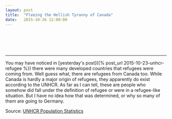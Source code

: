 ```yaml
---
layout: post
title:  "Fleeing the Hellish Tyranny of Canada"
date:   2015-10-26 12:00:00
---
```


<div id="cdnRefChart"></div>
<div id="cdnRefTip">
  <p id="tipTop"><strong><span id="tipCountry"></span></strong></p>
	<p class="tipInfo"><span id="tipRefugees"></span></p>
</div>


* * *

You may have noticed in [yesterday's post]({% post_url 2015-10-23-unhcr-refugee %}) there were many developed countries that refugees were coming from. Well guess what, there are refugees from Canada too. While Canada is hardly a major origin of refugees, they apparently do exist according to the UNHCR. As far as I can tell, these are people who somehow did fall under the definition of refugee or were in a refugee-like situation. But I have no idea how that was determined, or why so many of them are going to Germany.

Source: [UNHCR Population Statistics](http://popstats.unhcr.org/en/overview)

<style>
#cdnRefChart {
  font: 10px sans-serif;
}

#cdnRefChart .axis path,
#cdnRefChart .axis line {
  fill: none;
  
  stroke: #000;
  shape-rendering: crispEdges;
}

#cdnRefChart .x.axis path {
  display: none;
}

#cdnRefChart .sel {
	fill: #000000 !important;
}

.hidden {
	display: none;
}

#cdnRefTip {
	display: block;
	min-height: 50px;
	margin-bottom: 15px;
	text-align: center;
}

#cdnRefTip #tipTop {
  font-size: 24px;
  margin-bottom: 5px !important;

}

#cdnRefTip .tipInfo {
	font-size: 12px;
	margin: 0;
}
</style>

<script src="{{ site.baseurl }}/js/colorbrewer.js"></script>
<script>
fleeCanada();

function fleeCanada() {

var margin = {top: 40, right: 20, bottom: 30, left: 40},
    width = 740 - margin.left - margin.right,
    height = 400 - margin.top - margin.bottom;
	
var yearFormat = d3.time.format("%Y").parse;

var x = d3.scale.ordinal()
    .rangeRoundBands([0, width], .1);

var y = d3.scale.linear()
    .rangeRound([height, 0]);

		var color = d3.scale.category20();

var xAxis = d3.svg.axis()
    .scale(x)
    .orient("bottom")
		.tickFormat(d3.time.format("%Y"));

var yAxis = d3.svg.axis()
    .scale(y)
    .orient("left");

var svg = d3.select("#cdnRefChart").append("svg")
    .attr("width", width + margin.left + margin.right)
    .attr("height", height + margin.top + margin.bottom)
  .append("g")
    .attr("transform", "translate(" + margin.left + "," + margin.top + ")")
	.attr("class", "bars");

d3.csv("{{ site.baseurl }}/data/2015/10/26/flee_canada.csv", type, function(error, data) {
	if (error) throw error;
	
	color.domain(d3.keys(data[0]).filter(function(key) { return key !== "Year"; }));

  data.forEach(function(d) {
    var y0 = 0;
    d.lengths = color.domain().map(function(name) { return {name: name, y0: y0, y1: y0 += +d[name]}; });
    d.total = d.lengths[d.lengths.length - 1].y1;
  });

  x.domain(data.map(function(d) { return d.Year; }));
  y.domain([0, d3.max(data, function(d) { return d.total; })]);

  svg.append("g")
      .attr("class", "x axis")
      .attr("transform", "translate(0," + height + ")")
      .call(xAxis);

  svg.append("g")
      .attr("class", "y axis")
      .call(yAxis)
    .append("text")
      .attr("transform", "rotate(-90)")
      .attr("y", 6)
      .attr("dy", ".71em")
      .style("text-anchor", "end")
      .text("Refugees From Canada");

  // Create election length data, align it horizontally
	var election = svg.selectAll(".refugees")
			.data(data)
    	.enter().append("g")
			.attr("class", "refugeeBar")
			.attr("transform", function(d) { return "translate(" + x(d.Year) + ",0)"; })
			;

  election.selectAll("rect")
      .data(function(d) {  return d.lengths; })
    .enter().append("rect")
      .attr("width", x.rangeBand())
	  .attr("y", height)
	  .attr("height", 0)
      .style("fill", function(d) { return color(d.name); })
	.attr("class", "databar")
			.on("mouseover", function(d) {
				showTooltip(d, this);
			})
			.on("mousedown", function(d) {
				showTooltip(d, this);
			});

  function showTooltip(d, obj) {
			d3.selectAll("#cdnRefChart .sel").classed("sel", false);
			d3.select(obj).classed("sel", true);
		  d3.select("#cdnRefTip").select("#tipCountry")
		    .text(d.name);
		  d3.select("#cdnRefTip").select("#tipRefugees")
		    .text((d.y1 - d.y0) + " refugees");
  }

  election.append("text")
	  .attr("x", x.rangeBand() / 2)
	  .attr("y", height)
		.attr("text-anchor", "middle")
	  .text(function(d) { return d.total; });
  
  election.transition()
	  .delay(function(d, i) {return i * 8})
	  .selectAll("rect")
	  .attr("y", function(d) {  return y(d.y1); })
	  .attr("height", function(d) { return y(d.y0) - y(d.y1); });
  
  election.transition()
	  .delay(function(d, i) {return i * 8})
	  .selectAll("text")
  	  .attr("y", function(d) { return y(d.total) - 5; });

  var legend = svg.selectAll(".legend")
      .data(color.domain().slice().reverse())
    .enter().append("g")
      .attr("class", "legend")
      .attr("transform", function(d, i) { return "translate(0," + i * 20 + ")"; });

  legend.append("rect")
      .attr("x", width - 18)
      .attr("width", 18)
      .attr("height", 18)
      .style("fill", color);

  legend.append("text")
      .attr("x", width - 24)
      .attr("y", 9)
      .attr("dy", ".35em")
      .style("text-anchor", "end")
      .text(function(d) { return d; });
});

function type(d) {
	Object.keys(d).filter(function(key) { return key !== "Year"; }).forEach(function(c) {
		d[c] = +d[c];
	});
	d.Year = yearFormat(d.Year);
	
	return d;
}

}
</script>